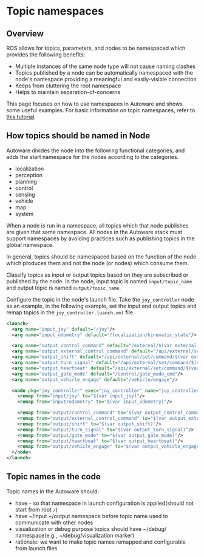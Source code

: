 # Topic namespaces

## Overview

ROS allows for topics, parameters, and nodes to be namespaced which provides the following benefits:
- Multiple instances of the same node type will not cause naming clashes
- Topics published by a node can be automatically namespaced with the node's namespace providing a meaningful and easily-visible connection
- Keeps from cluttering the root namespace
- Helps to maintain separation-of-concerns

This page focuses on how to use namespaces in Autoware and shows some useful examples. For basic information on topic namespaces, refer to [this tutorial](https://design.ros2.org/articles/topic_and_service_names.html).

## How topics should be named in Node

Autoware divides the node into the following functional categories, and adds the start namespace for the nodes according to the categories.

- localization
- perception
- planning
- control
- sensing
- vehicle
- map
- system

When a node is run in a namespace, all topics which that node publishes are given that same namespace. All nodes in the Autoware stack must support namespaces by avoiding practices such as publishing topics in the global namespace.

In general, topics should be namespaced based on the function of the node which produces them and not the node (or nodes) which consume them.

Classify topics as input or output topics based on they are subscribed or published by the node. In the node, input topic is named `input/topic_name` and output topic is named `output/topic_name`.

Configure the topic in the node's launch file. Take the `joy_controller` node as an example, in the following example, set the input and output topics and remap topics in the `joy_controller.luanch.xml` file.

```xml
<launch>
  <arg name="input_joy" default="/joy"/>
  <arg name="input_odometry" default="/localization/kinematic_state"/>

  <arg name="output_control_command" default="/external/$(var external_cmd_source)/joy/control_cmd"/>
  <arg name="output_external_control_command" default="/api/external/set/command/$(var external_cmd_source)/control"/>
  <arg name="output_shift" default="/api/external/set/command/$(var external_cmd_source)/shift"/>
  <arg name="output_turn_signal" default="/api/external/set/command/$(var external_cmd_source)/turn_signal"/>
  <arg name="output_heartbeat" default="/api/external/set/command/$(var external_cmd_source)/heartbeat"/>
  <arg name="output_gate_mode" default="/control/gate_mode_cmd"/>
  <arg name="output_vehicle_engage" default="/vehicle/engage"/>

  <node pkg="joy_controller" exec="joy_controller" name="joy_controller" output="screen">
    <remap from="input/joy" to="$(var input_joy)"/>
    <remap from="input/odometry" to="$(var input_odometry)"/>

    <remap from="output/control_command" to="$(var output_control_command)"/>
    <remap from="output/external_control_command" to="$(var output_external_control_command)"/>
    <remap from="output/shift" to="$(var output_shift)"/>
    <remap from="output/turn_signal" to="$(var output_turn_signal)"/>
    <remap from="output/gate_mode" to="$(var output_gate_mode)"/>
    <remap from="output/heartbeat" to="$(var output_heartbeat)"/>
    <remap from="output/vehicle_engage" to="$(var output_vehicle_engage)"/>
  </node>
</launch>
```

## Topic names in the code

Topic names in the Autoware should:
- have `~` so that namespace in launch configuration is applied(should not start from root `/`)
- have ~/input ~/output namespace before topic name used to communicate with other nodes
- visualization or debug purpose topics should have ~/debug/ namespace(e.g., ~/debug/visualization marker)
- rationale: we want to make topic names remapped and configurable from launch files